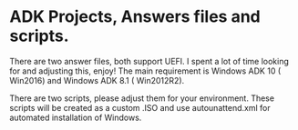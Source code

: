 # ADK Projects, Answers files and scripts.

There are two answer files, both support UEFI. I spent a lot of time looking for and adjusting this, enjoy! The main requirement is Windows ADK 10 ( Win2016) and Windows ADK 8.1 ( Win2012R2).

There are two scripts, please adjust them for your environment. These scripts will be created as a custom .ISO and use autounattend.xml for automated installation of Windows.

